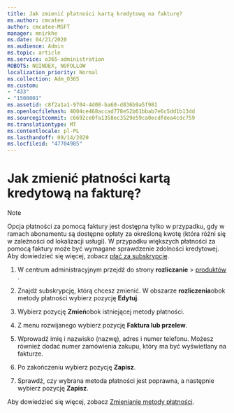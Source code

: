 ```yaml
---
title: Jak zmienić płatności kartą kredytową na fakturę?
ms.author: cmcatee
author: cmcatee-MSFT
manager: mnirkhe
ms.date: 04/21/2020
ms.audience: Admin
ms.topic: article
ms.service: o365-administration
ROBOTS: NOINDEX, NOFOLLOW
localization_priority: Normal
ms.collection: Adm_O365
ms.custom:
- "433"
- "1500001"
ms.assetid: c8f2a1a1-9704-4d08-ba60-d836b9a5f981
ms.openlocfilehash: 4004ce468accad778e52b61bbab7e6c5dd1b13dd
ms.sourcegitcommit: c6692ce0fa1358ec3529e59ca0ecdfdea4cdc759
ms.translationtype: MT
ms.contentlocale: pl-PL
ms.lasthandoff: 09/14/2020
ms.locfileid: "47704985"
---
```

# <a name="how-do-i-change-from-credit-card-payments-to-invoice"></a>Jak zmienić płatności kartą kredytową na fakturę?

> [!NOTE]
> Opcja płatności za pomocą faktury jest dostępna tylko w przypadku, gdy w ramach abonamentu są dostępne opłaty za określoną kwotę (która różni się w zależności od lokalizacji usługi). W przypadku większych płatności za pomocą faktury może być wymagane sprawdzenie zdolności kredytowej. Aby dowiedzieć się więcej, zobacz [płać za subskrypcję](https://docs.microsoft.com/microsoft-365/commerce/billing-and-payments/pay-for-your-subscription).

1. W centrum administracyjnym przejdź do strony **rozliczanie**  >  [produktów](https://go.microsoft.com/fwlink/p/?linkid=842054) .

2. Znajdź subskrypcję, którą chcesz zmienić. W obszarze **rozliczenia**obok metody płatności wybierz pozycję **Edytuj**.

3. Wybierz pozycję **Zmień**obok istniejącej metody płatności.

4. Z menu rozwijanego wybierz pozycję **Faktura lub przelew**.

5. Wprowadź imię i nazwisko (nazwę), adres i numer telefonu. Możesz również dodać numer zamówienia zakupu, który ma być wyświetlany na fakturze.

6. Po zakończeniu wybierz pozycję **Zapisz**.

7. Sprawdź, czy wybrana metoda płatności jest poprawna, a następnie wybierz pozycję **Zapisz**.

Aby dowiedzieć się więcej, zobacz [Zmienianie metody płatności](https://docs.microsoft.com/microsoft-365/commerce/billing-and-payments/change-payment-method).